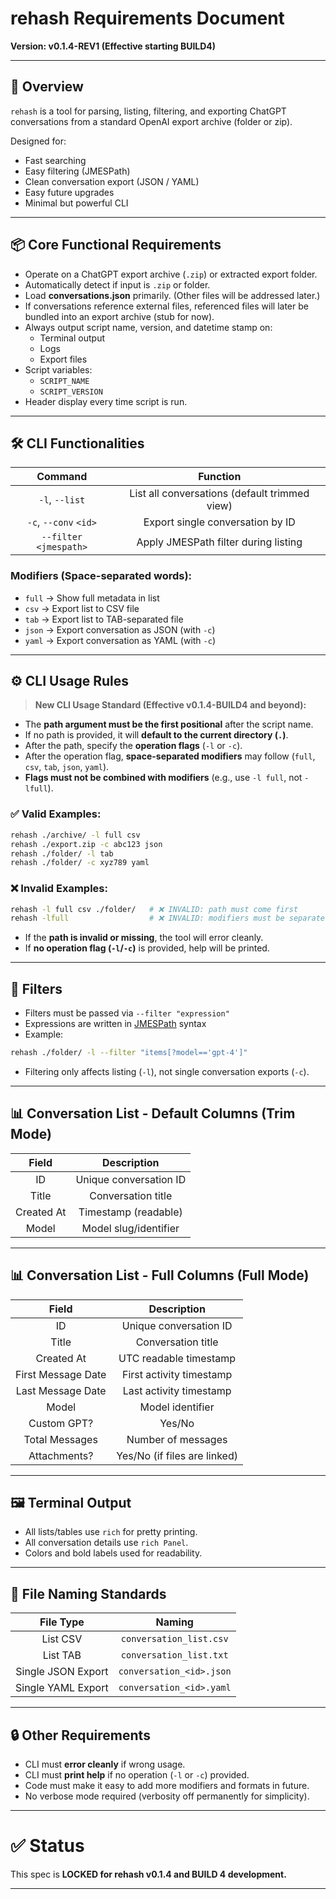 # rehash Requirements Document  
**Version: v0.1.4-REV1 (Effective starting BUILD4)**

---

## 📜 Overview

`rehash` is a tool for parsing, listing, filtering, and exporting ChatGPT conversations from a standard OpenAI export archive (folder or zip).

Designed for:

- Fast searching
- Easy filtering (JMESPath)
- Clean conversation export (JSON / YAML)
- Easy future upgrades
- Minimal but powerful CLI

---

## 📦 Core Functional Requirements

- Operate on a ChatGPT export archive (`.zip`) or extracted export folder.
- Automatically detect if input is `.zip` or folder.
- Load **conversations.json** primarily. (Other files will be addressed later.)
- If conversations reference external files, referenced files will later be bundled into an export archive (stub for now).
- Always output script name, version, and datetime stamp on:
  - Terminal output
  - Logs
  - Export files
- Script variables:
  - `SCRIPT_NAME`
  - `SCRIPT_VERSION`
- Header display every time script is run.

---

## 🛠 CLI Functionalities

| Command | Function |
|:-------:|:--------:|
| `-l`, `--list` | List all conversations (default trimmed view) |
| `-c`, `--conv` `<id>` | Export single conversation by ID |
| `--filter` `<jmespath>` | Apply JMESPath filter during listing |

### Modifiers (Space-separated words):
- `full` → Show full metadata in list
- `csv` → Export list to CSV file
- `tab` → Export list to TAB-separated file
- `json` → Export conversation as JSON (with `-c`)
- `yaml` → Export conversation as YAML (with `-c`)

---

## ⚙ CLI Usage Rules
<!-- PATCH v0.1.4 START -->

> **New CLI Usage Standard (Effective v0.1.4-BUILD4 and beyond):**

- The **path argument must be the first positional** after the script name.
- If no path is provided, it will **default to the current directory (`.`)**.
- After the path, specify the **operation flags** (`-l` or `-c`).
- After the operation flag, **space-separated modifiers** may follow (`full`, `csv`, `tab`, `json`, `yaml`).
- **Flags must not be combined with modifiers** (e.g., use `-l full`, not `-lfull`).

### ✅ Valid Examples:

```bash
rehash ./archive/ -l full csv
rehash ./export.zip -c abc123 json
rehash ./folder/ -l tab
rehash ./folder/ -c xyz789 yaml
```

### ❌ Invalid Examples:

```bash
rehash -l full csv ./folder/   # ❌ INVALID: path must come first
rehash -lfull                  # ❌ INVALID: modifiers must be separate
```

- If the **path is invalid or missing**, the tool will error cleanly.
- If **no operation flag (`-l`/`-c`)** is provided, help will be printed.

<!-- PATCH v0.1.4 END -->

---

## 🧩 Filters

- Filters must be passed via `--filter "expression"`
- Expressions are written in [JMESPath](https://jmespath.org/) syntax
- Example:

```bash
rehash ./folder/ -l --filter "items[?model=='gpt-4']"
```

- Filtering only affects listing (`-l`), not single conversation exports (`-c`).

---

## 📊 Conversation List - Default Columns (Trim Mode)

| Field | Description |
|:-----:|:-----------:|
| ID | Unique conversation ID |
| Title | Conversation title |
| Created At | Timestamp (readable) |
| Model | Model slug/identifier |

---

## 📊 Conversation List - Full Columns (Full Mode)

| Field | Description |
|:-----:|:-----------:|
| ID | Unique conversation ID |
| Title | Conversation title |
| Created At | UTC readable timestamp |
| First Message Date | First activity timestamp |
| Last Message Date | Last activity timestamp |
| Model | Model identifier |
| Custom GPT? | Yes/No |
| Total Messages | Number of messages |
| Attachments? | Yes/No (if files are linked) |

---

## 🖼️ Terminal Output

- All lists/tables use `rich` for pretty printing.
- All conversation details use `rich Panel`.
- Colors and bold labels used for readability.

---

## 📁 File Naming Standards

| File Type | Naming |
|:---------:|:------:|
| List CSV | `conversation_list.csv` |
| List TAB | `conversation_list.txt` |
| Single JSON Export | `conversation_<id>.json` |
| Single YAML Export | `conversation_<id>.yaml` |

---

## 🔒 Other Requirements

- CLI must **error cleanly** if wrong usage.
- CLI must **print help** if no operation (`-l` or `-c`) provided.
- Code must make it easy to add more modifiers and formats in future.
- No verbose mode required (verbosity off permanently for simplicity).

---

# ✅ Status

This spec is **LOCKED for rehash v0.1.4 and BUILD 4 development.**

---
